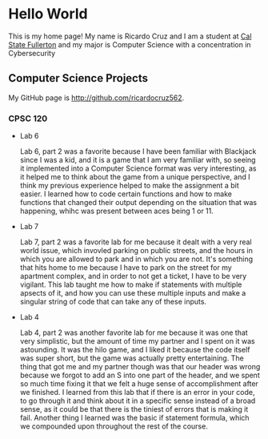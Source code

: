 # Hello World

This is my home page! My name is Ricardo Cruz and I am a student at [Cal State Fullerton](http://www.fullerton.edu/) and my major is Computer Science with a concentration in Cybersecurity

## Computer Science Projects

My GitHub page is http://github.com/ricardocruz562.

### CPSC 120

* Lab 6

    Lab 6, part 2 was a favorite because I have been familiar with Blackjack since I was a kid, and it is a game that I am very familiar with, so seeing it implemented into a Computer Science format was very interesting, as it helped me to think about the game from a unique perspective, and I think my previous experience helped to make the assignment a bit easier. I learned how to code certain functions and how to make functions that changed their output depending on the situation that was happening, whihc was present between aces being 1 or 11.

* Lab 7

    Lab 7, part 2 was a favorite lab for me because it dealt with a very real world issue, which invovled parking on public streets, and the hours in which you are allowed to park and in which you are not. It's something that hits home to me because I have to park on the street for my apartment complex, and in order to not get a ticket, I have to be very vigilant. This lab taught me how to make if statements with multiple apsects of it, and how you can use these multiple inputs and make a singular string of code that can take any of these inputs.

* Lab 4 

    Lab 4, part 2 was another favorite lab for me because it was one that very simplistic, but the amount of time my partner and I spent on it was astounding. It was the hilo game, and I liked it because the code itself was super short, but the game was actually pretty entertaining. The thing that got me and my partner though was that our header was wrong because we forgot to add an S into one part of the header, and we spent so much time fixing it that we felt a huge sense of accomplishment after we finished. I learned from this lab that if there is an error in your code, to go through it and think about it in a specific sense instead of a broad sense, as it could be that there is the tiniest of errors that is making it fail. Another thing I learned was the basic if statement formula, which we compounded upon throughout the rest of the course.